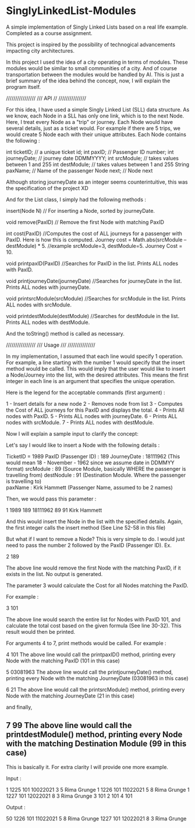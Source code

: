 # SinglyLinkedList-Modules
A simple implementation of Singly Linked Lists based on a real life example. Completed as a course assignment.

This project is inspired by the possibility of technogical advancements impacting city architectures.

In this project I used the idea of a city operating in terms of modules. These modules would be similar to small communities of a city. And of course transportation between the modules would be handled by AI. This is just a brief summary of the idea behind the concept, now, I will explain the program itself.

////////////////
///    API   //
///////////////

For this idea, I have used a simple Singly Linked List (SLL) data structure. As we know, each Node in a SLL has only one link, which is to the next Node. Here, I treat every Node as a "trip" or journey. Each Node would have several details, just as a ticket would. For example if there are 5 trips, we would create 5 Node each with their unique attributes. Each Node contains the following :

int ticketID;     // a unique ticket id;
int paxID;        // Passenger ID number;
int journeyDate;  // journey date DDMMYYYY;
int srcModule;    // takes values between 1 and 255
int destModule;   // takes values between 1 and 255
String paxName;   // Name of the passenger
Node next;        // Node next

Although storing journeyDate as an integer seems counterintuitive, this was the specification of the project XD

And for the List class, I simply had the following methods :

insert(Node N) // For inserting a Node, sorted by journeyDate.

void remove(PaxID) // Remove the first Node with matching PaxID

int cost(PaxID) //Computes the cost of ALL journeys for a passenger with PaxID. Here is how this is computed.
Journey cost = Math.abs(srcModule – destModule) * 5.
//example srcModule=3, destModule=5. Journey Cost = 10.

void printpaxID(PaxID) //Searches for PaxID in the list. Prints ALL nodes with PaxID.

void printjourneyDate(journeyDate) //Searches for journeyDate in the list. Prints ALL nodes with journeyDate.

void printsrcModule(srcModule) //Searches for srcModule in the list. Prints ALL nodes with srcModule.

void printdestModule(destModule) //Searches for destModule in the list. Prints ALL nodes with destModule.

And the toString() method is called as necessary.

////////////////
///  Usage  ///
///////////////

In my implementation, I assumed that each line would specify 1 operation. For example, a line starting with the number 1 would specify that the insert method would be called. This would imply that the user would like to insert a Node/Journey into the list, with the desired attributes. This means the first integer in each line is an argument that specifies the unique operation.

Here is the legend for the acceptable commands (first argument) :

1 - Insert details for a new node
2 - Removes node from list
3 - Computes the Cost of ALL journeys for this PaxID and displays the total. 
4 - Prints All nodes with PaxID.
5 - Prints ALL nodes with journeyDate. 
6 - Prints ALL nodes with srcModule.
7 - Prints ALL nodes with destModule.

Now I will explain a sample input to clarify the concept: 

Let's say I would like to insert a Node with the following details : 

TicketID = 1989
PaxID (Passenger ID) : 189
JourneyDate : 18111962 (This would mean 18 - November - 1962 since we assume date in DDMMYY format)
srcModule : 89 (Source Module, basically WHERE the passenger is travelling from)
destNodule : 91 (Destination Module. Where the passenger is travelling to)\
paxName : Kirk Hammett (Passenger Name, assumed to be 2 names)

Then, we would pass this parameter : 

1 1989 189 18111962 89 91 Kirk Hammett

And this would insert the Node in the list with the specified details.
Again, the first integer calls the insert method (See Line 52-58 in this file)

But what if I want to remove a Node? This is very simple to do. I would just need to pass the number 2 followed by the PaxID (Passenger ID).
Ex.

2 189

The above line would remove the first Node with the matching PaxID, if it exists in the list. No output is generated.

The parameter 3 would calculate the Cost for all Nodes matching the PaxID.

For example : 

3 101

The above line would search the entire list for Nodes with PaxID 101, and calculate the total cost based on the given formula (See line 30-32). This result would then be printed.

For arguments 4 to 7, print methods would be called. For example : 

4 101
The above line would call the printpaxID() method, printing every Node with the matching PaxID (101 in this case)

5 03081963
The above line would call the printjourneyDate() method, printing every Node with the matching JourneyDate (03081963 in this case)

6 21
The above line would call the printsrcModule() method, printing every Node with the matching JourneyDate (21 in this case)

and finally,

7 99
The above line would call the printdestModule() method, printing every Node with the matching Destination Module (99 in this case)
------------------------------------------------------------------------------------------------------------------------------------------

This is basically it. For extra clarity I will provide one more example.

Input : 

1 1225 101 10022021 3 5 Rima Grunge
1 1226 101 11022021 5 8 Rima Grunge
1 1227 101 12022021 8 3 Rima Grunge
3 101
2 101
4 101

Output :

50
1226 101 11022021 5 8 Rima Grunge
1227 101 12022021 8 3 Rima Grunge
